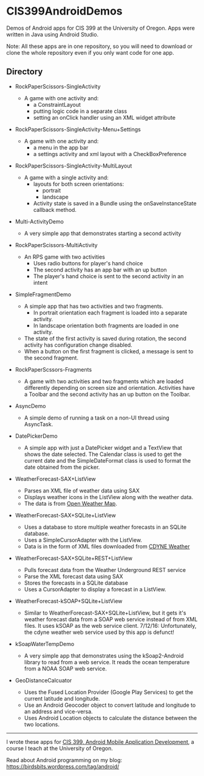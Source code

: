 # CIS399AndroidDemos
Demos of Android apps for CIS 399 at the University of Oregon. Apps were written in Java using Android Studio.

Note: All these apps are in one repository, so you will
need to download or clone the whole repository even if you
only want code for one app.

## Directory

* RockPaperScissors-SingleActivity
  * A game with one activity and:
    * a ConstraintLayout
    * putting logic code in a separate class
    * setting an onClick handler using an XML widget attribute

* RockPaperScissors-SingleActivity-Menu+Settings
  * A game with one activity and:
    * a menu in the app bar
    * a settings activity and xml layout with a CheckBoxPreference

* RockPaperScissors-SingleActivity-MultiLayout
  * A game with a single activity and:
    * layouts for both screen orientations:
      * portrait
      * landscape
    * Activity state is saved in a Bundle using the onSaveInstanceState callback method.

* Multi-ActivityDemo
  * A very simple app that demonstrates starting a second activity

* RockPaperScissors-MultiActivity
  * An RPS game with two activities
    * Uses radio buttons for player's hand choice
    * The second activity has an app bar with an up button
    * The player's hand choice is sent to the second activity in an intent

* SimpleFragmentDemo
  * A simple app that has two activities and two fragments.
    * In portrait orientation each fragment is loaded into a separate activity.
    * In landscape orientation both fragments are loaded in one activity.
  * The state of the first activity is saved during rotation, the second activity has configuration change disabled.
  * When a button on the first fragment is clicked, a message is sent to the second fragment.

* RockPaperScssors-Fragments
  * A game with two activities and two fragments which are loaded differently
    depending on screen size and orientation. Activities have a Toolbar and the
    second activity has an up button on the Toolbar.

* AsyncDemo
  * A simple demo of running a task on a non-UI thread using AsyncTask.

* DatePickerDemo
  * A simple app with just a DatePicker widget and a TextView that shows the date selected. The Calendar class is used to get the current date and the SimpleDateFormat class is used to format the date obtained from the picker.

* WeatherForecast-SAX+ListView
  * Parses an XML file of weather data using SAX
  * Displays weather icons in the ListView along with the weather data. 
  * The data is from [Open Weather Map](https://openweathermap.org).

* WeatherForecast-SAX+SQLite+ListView
  * Uses a database to store multiple weather forecasts in an SQLite database. 
  * Uses a SimpleCursorAdapter with the ListView.
  * Data is in the form of XML files downloaded from [CDYNE Weather](http://wiki.cdyne.com/?title=CDYNE_Weather)

* WeatherForecast-SAX+SQLite+REST+ListView
  * Pulls forecast data from the Weather Underground REST service
  * Parse the XML forecast data using SAX
  * Stores the forecasts in a SQLite database 
  * Uses a CursorAdapter to display a forecast in a ListView.

* WeatherForecast-kSOAP+SQLite+ListView
  * Similar to WeatherForecast-SAX+SQLite+ListView, but it gets it's weather forecast data from a SOAP web service instead of from XML files. It uses kSOAP as the web service client. 7/12/16: Unfortunately, the cdyne weather web service used by this app is defunct!

* kSoapWaterTempDemo
  * A very simple app that demonstrates using the kSoap2-Android library to read from a web service. It reads the ocean temperature from a NOAA SOAP web service.
* GeoDistanceCalcuator
  * Uses the Fused Location Provider (Google Play Services) to get the current latitude and longitude.
  * Use an Android Geocoder object to convert latitude and longitude to an address and vice-versa.
  * Uses Android Location objects to calculate the distance between the two locations.

---------------------------

I wrote these apps for [CIS 399, Android Mobile Application Development](https://github.com/UO-CIS/CIS399Android-CourseMaterials), a course I teach at the University of Oregon.

Read about Android programming on my blog:
https://birdsbits.wordpress.com/tag/android/
